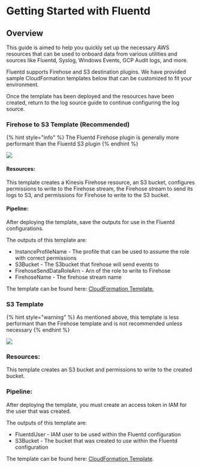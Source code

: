 # Getting Started with Fluentd

## Overview

This guide is aimed to help you quickly set up the necessary AWS resources that can be used to onboard data from various utilities and sources like Fluentd, Syslog, Windows Events, GCP Audit logs, and more.

Fluentd supports Firehose and S3 destination plugins. We have provided sample CloudFormation templates below that can be customized to fit your environment.

Once the template has been deployed and the resources have been created, return to the log source guide to continue configuring the log source.

### Firehose to S3 Template (Recommended) <a href="#firehose-to-s3-template-recommended" id="firehose-to-s3-template-recommended"></a>

{% hint style="info" %}
The Fluentd Firehose plugin is generally more performant than the Fluentd S3 plugin
{% endhint %}

![](<../../../../.gitbook/assets/image (24).png>)

#### **Resources**:

This template creates a Kinesis Firehose resource, an S3 bucket, configures permissions to write to the Firehose stream, the Firehose stream to send its logs to S3, and permissions for Firehose to write to the S3 bucket.

#### **Pipeline:**

After deploying the template, save the outputs for use in the Fluentd configurations.

The outputs of this template are:

* InstanceProfileName - The profile that can be used to assume the role with correct permissions
* S3Bucket - The S3bucket that firehose will send events to
* FirehoseSendDataRoleArn - Arn of the role to write to Firehose
* FirehoseName - The firehose stream name

The template can be found here: [CloudFormation Template.](https://github.com/panther-labs/panther-auxiliary/blob/main/cloudformation/panther-fluentd-firehose.yml)

### S3 Template <a href="#s3-template" id="s3-template"></a>

{% hint style="warning" %}
As mentioned above, this template is less performant than the Firehose template and is not recommended unless necessary
{% endhint %}

![](<../../../../.gitbook/assets/image (25).png>)

### **Resources**:

This template creates an S3 bucket and permissions to write to the created bucket.

### **Pipeline:**

After deploying the template, you must create an access token in IAM for the user that was created.

The outputs of this template are:

* FluentdUser - IAM user to be used within the Fluentd configuration
* S3Bucket - The bucket that was created to use within the Fluentd configuration

The template can be found here: [CloudFormation Template](https://github.com/panther-labs/panther-auxiliary/blob/main/cloudformation/panther-fluentd-s3.yml).
